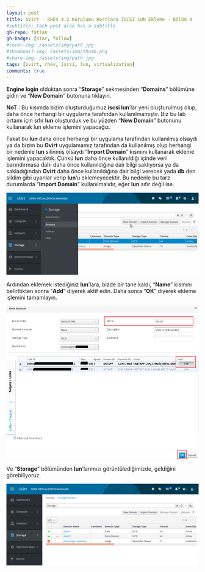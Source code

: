 ```yaml
---
layout: post
title: oVirt - RHEV 4.2 Kurulumu Hostlara ISCSI LUN Ekleme - Bölüm 4
#subtitle: Each post also has a subtitle
gh-repo: fatlan
gh-badge: [star, follow]
#cover-img: /assets/img/path.jpg
#thumbnail-img: /assets/img/thumb.png
#share-img: /assets/img/path.jpg
tags: [ovirt, rhev, iscsi, lun, virtualization]
comments: true
---
```


**Engine login** olduktan sonra “**Storage**” sekmesinden “**Domains**” bölümüne gidin ve “**New Domain**” butonuna tıklayın.

**NoT** : Bu kısımda bizim oluşturduğumuz **iscsi lun**’lar yeni oluşturulmuş olup, daha önce herhangi bir uygulama tarafından kullanılmamıştır. Biz bu lab ortamı için sıfır **lun** oluşturduk ve bu yüzden “**New Domain**” butonunu kullanarak lun ekleme işlemini yapacağız.

Fakat bu **lun** daha önce herhangi bir uygulama tarafından kullanılmış olsaydı ya da bizim bu **Ovirt** uygulamamız tarafından da kullanılmış olup herhangi bir nedenle **lun** silinmiş olsaydı “**Import Domain**” kısmını kullanarak ekleme işlemini yapacaktık. Çünkü **lun** daha önce kullanıldığı içinde veri barındırmasa dahi daha önce kullanıldığına dair bilgi saklıyorsa ya da sakladığından **Ovirt** daha önce kullanıldığına dair bilgi verecek yada **db** den sildim gibi uyarılar verip **lun**’u eklemeyecektir. Bu nedenle bu tarz durumlarda “**Import Domain**” kullanılmalıdır, eğer **lun** sıfır değil ise.

![Crepe](/assets/img/ovirt42-iscsi-lun-add/ov42-iscsi-add01.png)

Ardından eklemek istediğiniz **lun**’lara, bizde bir tane kaldı, “**Name**” kısmını belirttikten sonra “**Add**” diyerek aktif edin. Daha sonra “**OK**” diyerek ekleme işlemini tamamlayın.

![Crepe](/assets/img/ovirt42-iscsi-lun-add/ov42-iscsi-add02.png)

Ve “**Storage**” bölümünden **lun**’larımızı görüntülediğimizde, geldiğini görebiliyoruz.

![Crepe](/assets/img/ovirt42-iscsi-lun-add/ov42-iscsi-add03.png)
